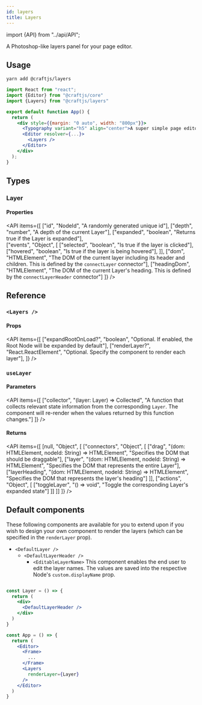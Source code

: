 ```yaml
---
id: layers
title: Layers
---
```


import {API} from "../api/API";

A Photoshop-like layers panel for your page editor.


## Usage

```bash
yarn add @craftjs/layers
```

```jsx
import React from "react";
import {Editor} from "@craftjs/core"
import {Layers} from "@craftjs/layers"

export default function App() {
  return (
    <div style={{margin: "0 auto", width: "800px"}}>
      <Typography variant="h5" align="center">A super simple page editor</Typography>
      <Editor resolver={...}>
        <Layers />
      </Editor>
    </div>
  );
} 
```


## Types
### Layer
#### Properties
<API items={[
  ["id", "NodeId", "A randomly generated unique id"],
  ["depth", "number", "A depth of the current Layer"],
  ["expanded", "boolean", "Returns true if the Layer is expanded"],  
  ["events", "Object", [
    ["selected", "boolean", "Is true if the layer is clicked"],
    ["hovered", "boolean", "Is true if the layer is being hovered"],
  ]],
  ["dom", "HTMLElement", "The DOM of the current layer including its header and children. This is defined by the `connectLayer` connector"],
  ["headingDom", "HTMLElement", "The DOM of the current Layer's heading. This is defined by the `connectLayerHeader` connector"]
]} /> 



## Reference
### `<Layers />`
#### Props
<API items={[
  ["expandRootOnLoad?", "boolean", "Optional. If enabled, the Root Node will be expanded by default"],
  ["renderLayer?", "React.ReactElement", "Optional. Specify the component to render each layer"],
]} /> 

### `useLayer`
#### Parameters
<API items={[
  ["collector", "(layer: Layer) => Collected", "A function that collects relevant state information from the corresponding `Layer`. The component will re-render when the values returned by this function changes."]
]} /> 



#### Returns
<API items={[
  [null, "Object", [
    ["connectors", "Object", [
      ["drag", "(dom: HTMLElement, nodeId: String) => HTMLElement", "Specifies the DOM that should be draggable"],
      ["layer", "(dom: HTMLElement, nodeId: String) => HTMLElement", "Specifies the DOM that represents the entire Layer"],
      ["layerHeading", "(dom: HTMLElement, nodeId: String) => HTMLElement", "Specifies the DOM that represents the layer's heading"]
    ]],
    ["actions", "Object", [
      ["toggleLayer", "() => void", "Toggle the corresponding Layer's expanded state"]
    ]]
  ]]
]} /> 


## Default components
These following components are available for you to extend upon if you wish to design your own component to render the layers (which can be specified in the `renderLayer` prop).

- `<DefaultLayer />` 
  - `<DefaultLayerHeader />` 
    - `<EditableLayerName>` This component enables the end user to edit the layer names. The values are saved into the respective Node's `custom.displayName` prop.

```jsx

const Layer = () => {
  return (
    <div>
      <DefaultLayerHeader />
    </div>
  )
}

const App = () => {
  return (
    <Editor>
      <Frame>
        ...
      </Frame>
      <Layers 
        renderLayer={Layer}
      />
    </Editor>
  )
}
```